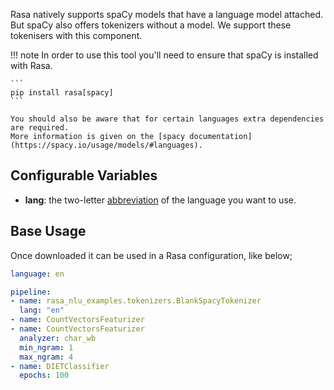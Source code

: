 Rasa natively supports spaCy models that have a language model attached. But spaCy
also offers tokenizers without a model. We support these tokenisers with this
component.

!!! note
    In order to use this tool you'll need to ensure that spaCy is installed with Rasa.

    ```
    pip install rasa[spacy]
    ```

    You should also be aware that for certain languages extra dependencies are required.
    More information is given on the [spacy documentation](https://spacy.io/usage/models/#languages).


## Configurable Variables

- **lang**: the two-letter [abbreviation](https://spacy.io/usage/models/#languages) of the language you want to use.

## Base Usage

Once downloaded it can be used in a Rasa configuration, like below;

```yaml
language: en

pipeline:
- name: rasa_nlu_examples.tokenizers.BlankSpacyTokenizer
  lang: "en"
- name: CountVectorsFeaturizer
- name: CountVectorsFeaturizer
  analyzer: char_wb
  min_ngram: 1
  max_ngram: 4
- name: DIETClassifier
  epochs: 100
```
